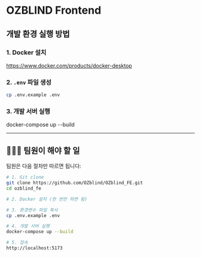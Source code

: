 # OZBLIND Frontend

## 개발 환경 실행 방법

### 1. Docker 설치

https://www.docker.com/products/docker-desktop

### 2. `.env` 파일 생성

```bash
cp .env.example .env
```

### 3. 개발 서버 실행

docker-compose up --build

---

## 🧑‍🤝‍🧑 팀원이 해야 할 일

팀원은 다음 절차만 따르면 됩니다:

```bash
# 1. Git clone
git clone https://github.com/OZblind/OZblind_FE.git
cd ozblind_fe

# 2. Docker 설치 (한 번만 하면 됨)

# 3. 환경변수 파일 복사
cp .env.example .env

# 4. 개발 서버 실행
docker-compose up --build

# 5. 접속
http://localhost:5173
```
